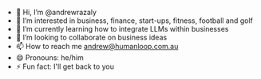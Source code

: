 - 👋 Hi, I’m @andrewrazaly
- 👀 I’m interested in business, finance, start-ups, fitness, football and golf
- 🌱 I’m currently learning how to integrate LLMs within businesses
- 💞️ I’m looking to collaborate on business ideas
- 📫 How to reach me andrew@humanloop.com.au
- 😄 Pronouns: he/him
- ⚡ Fun fact: I'll get back to you

<!---
andrewrazaly/andrewrazaly is a ✨ special ✨ repository because its `README.md` (this file) appears on your GitHub profile.
You can click the Preview link to take a look at your changes.
--->
